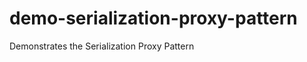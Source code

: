 demo-serialization-proxy-pattern
================================

Demonstrates the Serialization Proxy Pattern
